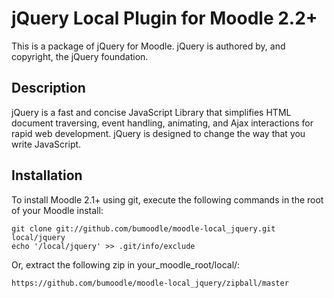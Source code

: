jQuery Local Plugin for Moodle 2.2+
==================================================

This is a package of jQuery for Moodle. jQuery is authored by, and copyright, the jQuery foundation.

Description
---------------

jQuery is a fast and concise JavaScript Library that simplifies HTML document traversing, event handling, animating, and Ajax interactions for rapid web development. jQuery is designed to change the way that you write JavaScript.

Installation
-----------------

To install Moodle 2.1+ using git, execute the following commands in the root of your Moodle install:

    git clone git://github.com/bumoodle/moodle-local_jquery.git local/jquery
    echo '/local/jquery' >> .git/info/exclude
    
Or, extract the following zip in your_moodle_root/local/:

    https://github.com/bumoodle/moodle-local_jquery/zipball/master
